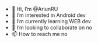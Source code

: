 - 👋 Hi, I’m @AriunRU
- 👀 I’m interested in Android dev
- 🌱 I’m currently learning WEB dev
- 💞️ I’m looking to collaborate on no
- 📫 How to reach me no

<!---
AriunRU/AriunRU is a ✨ special ✨ repository because its `README.md` (this file) appears on your GitHub profile.
You can click the Preview link to take a look at your changes.
--->
